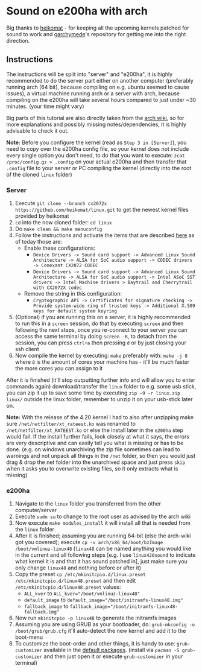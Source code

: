 # Sound on e200ha with arch

Big thanks to [heikomat](https://github.com/heikomat) - for keeping all the upcoming kernels patched for sound to work and [garchymede](https://github.com/garchymede/archlinux_on_asus_E200HA)'s repository for getting me into the right direction.

## Instructions
The instructions will be split into "server" and "e200ha", it is highly recommended to do the server part either on another computer (preferably running arch [64 bit], because compiling on e.g. ubuntu seemed to cause issues), a virtual machine running arch or a server with arch, because compiling on the e200ha will take several hours compared to just under ~30 minutes. (your time might vary)

Big parts of this tutorial are also directly taken from the [arch wiki](https://wiki.archlinux.org/index.php/Kernels/Traditional_compilation#Compile_the_kernel), so for more explanations and possibly missing notes/dependencies, it is highly advisable to check it out.

**Note:** Before you configure the kernel (read as `Step 3 in [Server]`), you need to copy over the e200ha config file, so your kernel does not include every single option you don't need, to do that you want to execute:
`zcat /proc/config.gz > .config` on your actual e200ha and then transfer that `.config` file to your server or PC compiling the kernel (directly into the root of the cloned `linux` folder)

### Server

1. Execute `git clone --branch cx2072x https://github.com/heikomat/linux.git` to get the newest kernel files provided by heikomat
2. `cd` into the now cloned folder: `cd linux`
3. Do `make clean && make menuconfig`
4. Follow the instructions and activate the items that are described [here](https://github.com/heikomat/linux/blob/cx2072x/cx2072x_fixes_and_manual/building_the_kernel.md#configuring) as of today those are:
	- Enable these configurations:
		- `Device Drivers -> Sound card support -> Advanced Linux Sound Architecture -> ALSA for SoC audio support -> CODEC drivers -> Conexant CX2072 CODEC`
		- `Device Drivers -> Sound card support -> Advanced Linux Sound Architecture -> ALSA for SoC audio support -> Intel ASoC SST drivers -> Intel Machine drivers > Baytrail and Cherrytrail with CX2072X codec`
	- Remove the string in this configuration:
		- `Cryptographic API -> Certificates for signature checking -> Provide system-wide ring of trusted keys -> Additional X.509 keys for default system keyring`
5. (Optional) if you are running this on a server, it is highly recommended to run this in a `screen` session, do that by executing `screen` and then following the next steps, once you re-connect to your server you can access the same terminal by doing `screen -R`, to detach from the session, you can press `ctrl+a` then pressing `d` or by just closing your ssh client
6. Now compile the kernel by executing: `make` preferably with: `make -j 8` where `8` is the amount of cores your machine has - it'll be much faster the more cores you can assign to it

After it is finished (it'll stop outputting further info and will allow you to enter commands again) download/transfer the `linux` folder to e.g. some usb stick, you can zip it up to save some time by executing `zip -9 -r linux.zip linux/` outside the linux folder, remember to unzip it on your usb-stick later on.

**Note:** With the release of the 4.20 kernel I had to also after unzipping make sure `/net/netfilter/xt_rateest.ko` was renamed to `/net/netfilter/xt_RATEEST.ko` or else the install later in the `e200ha` step would fail. If the install further fails, look closely at what it says, the errors are very descriptive and can easily tell you what is missing or has to be done. (e.g. on windows unarchiving the zip file sometimes can lead to warnings and not unpack all things in the `/net` folder, so then you would just drag & drop the net folder into the unarchived space and just press `skip` when it asks you to overwrite existing files, so it only extracts what is missing)

### e200ha

1. Navigate to the `linux` folder you transferred from the other computer/server
2. Execute `sudo su` to change to the root user as advised by the arch wiki
3. Now execute `make modules_install` it will install all that is needed from the `linux` folder
4. After it is finished; assuming you are running 64-bit (else the arch-wiki got you covered); execute `cp -v arch/x86_64/boot/bzImage /boot/vmlinuz-linux48` (`linux48` can be named anything you would like in the current and all following steps [e.g. I use `linux420sound` to indicate what kernel it is and that it has sound patched in], just make sure you only change `linux48` and nothing before or after it)
5. Copy the preset `cp /etc/mkinitcpio.d/linux.preset /etc/mkinitcpio.d/linux48.preset` and then edit `/etc/mkinitcpio.d/linux48.preset` values:
	- `ALL_kver` to `ALL_kver="/boot/vmlinuz-linux48"`
	- `default_image` to `default_image="/boot/initramfs-linux48.img"`
	- `fallback_image` to `fallback_image="/boot/initramfs-linux48-fallback.img"`
6. Now run `mkinitcpio -p linux48` to generate the initramfs images
7. Assuming you are using GRUB as your bootloader, do: `grub-mkconfig -o /boot/grub/grub.cfg` it'll auto-detect the new kernel and add it to the boot-menu
8. To customize the boot-order and other things, it is handy to use: `grub-customizer` available in the [default packages](https://www.archlinux.org/packages/community/x86_64/grub-customizer/). (install via `pacman -S grub-customizer` and then just open it or execute `grub-customizer` in your terminal)
